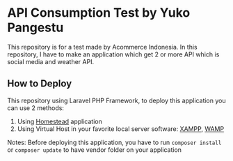 # API Consumption Test by Yuko Pangestu	

This repository is for a test made by Acommerce Indonesia. In this repository, I have to make an application which get 2 or more API which is social media and weather API.

## How to Deploy

This repository using Laravel PHP Framework, to deploy this application you can use 2 methods:

1. Using [Homestead](https://laravel.com/docs/5.3/homestead) application
2. Using Virtual Host in your favorite local server software: [XAMPP](https://www.apachefriends.org/index.html), [WAMP](http://www.wampserver.com/en/)

Notes: Before deploying this application, you have to run `composer install` or `composer update` to have vendor folder on your application